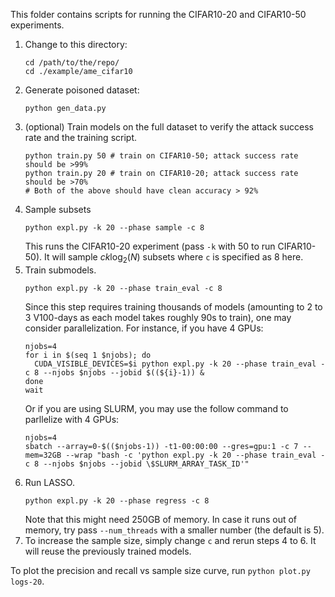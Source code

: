 This folder contains scripts for running the CIFAR10-20 and CIFAR10-50 experiments.

1.  Change to this directory:
    ```shell
    cd /path/to/the/repo/
    cd ./example/ame_cifar10
    ```
2. Generate poisoned dataset:
    ```shell
    python gen_data.py
    ```
3. (optional) Train models on the full dataset to verify the attack success rate and the training script.
    ```shell
    python train.py 50 # train on CIFAR10-50; attack success rate should be >99%
    python train.py 20 # train on CIFAR10-20; attack success rate should be >70%
    # Both of the above should have clean accuracy > 92%
    ```
4. Sample subsets
    ```shell
    python expl.py -k 20 --phase sample -c 8
    ```
    This runs the CIFAR10-20 experiment (pass `-k` with 50 to run CIFAR10-50).
    It will sample $ck\log_2(N)$ subsets where `c` is specified as 8 here.
5. Train submodels. 
    ```shell
    python expl.py -k 20 --phase train_eval -c 8
    ```
    Since this step requires training thousands of models (amounting to 2 to 3 V100-days as each model takes roughly 90s to train), one may consider parallelization. For instance, if you have 4 GPUs:
    ```shell
    njobs=4
    for i in $(seq 1 $njobs); do
      CUDA_VISIBLE_DEVICES=$i python expl.py -k 20 --phase train_eval -c 8 --njobs $njobs --jobid $((${i}-1)) &
    done
    wait
    ```
    Or if you are using SLURM, you may use the follow command to parllelize with 4 GPUs:
    ```shell
    njobs=4
    sbatch --array=0-$(($njobs-1)) -t1-00:00:00 --gres=gpu:1 -c 7 --mem=32GB --wrap "bash -c 'python expl.py -k 20 --phase train_eval -c 8 --njobs $njobs --jobid \$SLURM_ARRAY_TASK_ID'"
    ```
6. Run LASSO.
    ```shell
    python expl.py -k 20 --phase regress -c 8
    ```
    Note that this might need 250GB of memory. In case it runs out of memory, try pass `--num_threads` with a smaller number (the default is 5).
7. To increase the sample size, simply change `c` and rerun steps 4 to 6. It will reuse the previously trained models.

To plot the precision and recall vs sample size curve, run ``python plot.py logs-20``.
